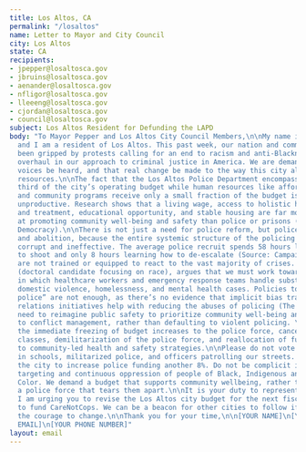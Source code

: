 ```yaml
---
title: Los Altos, CA
permalink: "/losaltos"
name: Letter to Mayor and City Council
city: Los Altos
state: CA
recipients:
- jpepper@losaltosca.gov
- jbruins@losaltosca.gov
- aenander@losaltosca.gov
- nfligor@losaltosca.gov
- lleeeng@losaltosca.gov
- cjordan@losaltosca.gov
- council@losaltosca.gov
subject: Los Altos Resident for Defunding the LAPD
body: "To Mayor Pepper and Los Altos City Council Members,\n\nMy name is [YOUR NAME],
  and I am a resident of Los Altos. This past week, our nation and community have
  been gripped by protests calling for an end to racism and anti-Blackness and a complete
  overhaul in our approach to criminal justice in America. We are demanding that our
  voices be heard, and that real change be made to the way this city allocates its
  resources.\n\nThe fact that the Los Altos Police Department encompasses almost a
  third of the city’s operating budget while human resources like affordable housing
  and community programs receive only a small fraction of the budget is shameful and
  unproductive. Research shows that a living wage, access to holistic health services
  and treatment, educational opportunity, and stable housing are far more successful
  at promoting community well-being and safety than police or prisons (Source: Popular
  Democracy).\n\nThere is not just a need for police reform, but police defunding
  and abolition, because the entire systemic structure of the policing is inherently
  corrupt and ineffective. The average police recruit spends 58 hours learning how
  to shoot and only 8 hours learning how to de-escalate (Source: Campaign Zero). They
  are not trained or equipped to react to the vast majority of crises. Phillip McHarris
  (doctoral candidate focusing on race), argues that we must work towards a reality
  in which healthcare workers and emergency response teams handle substance abuse,
  domestic violence, homelessness, and mental health cases. Policies to “improve the
  police” are not enough, as there’s no evidence that implicit bias training or community
  relations initiatives help with reducing the abuses of policing (The Nation). We
  need to reimagine public safety to prioritize community well-being and finding alternatives
  to conflict management, rather than defaulting to violent policing. \n\nWe demand
  the immediate freezing of budget increases to the police force, cancelling of cadet
  classes, demilitarization of the police force, and reallocation of funds from police
  to community-led health and safety strategies.\n\nPlease do not vote for more SRO’s
  in schools, militarized police, and officers patrolling our streets. Do not allow
  the city to increase police funding another 8%. Do not be complicit in the disproportionate
  targeting and continuous oppression of people of Black, Indigenous and People of
  Color. We demand a budget that supports community wellbeing, rather than empowers
  a police force that tears them apart.\n\nIt is your duty to represent your constituents.
  I am urging you to revise the Los Altos city budget for the next fiscal year and
  to fund CareNotCops. We can be a beacon for other cities to follow if only we have
  the courage to change.\n\nThank you for your time,\n\n[YOUR NAME]\n[YOUR ADDRESS]\n[YOUR
  EMAIL]\n[YOUR PHONE NUMBER]"
layout: email
---
```


